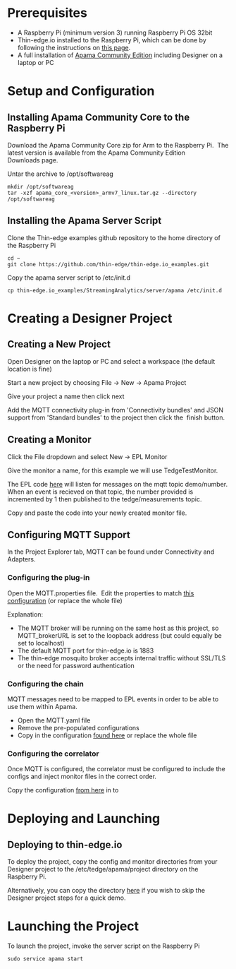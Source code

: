 # Prerequisites

- A Raspberry Pi (minimum version 3) running Raspberry Pi OS 32bit 
- Thin-edge.io installed to the Raspberry Pi, which can be done by following the instructions on [this page](https://github.com/thin-edge/thin-edge.io/blob/main/docs/src/howto-guides/002_installation.md).
- A full installation of [Apama Community Edition](https://apamacommunity.com) including Designer on a laptop or PC


# Setup and Configuration
## Installing Apama Community Core to the Raspberry Pi
Download the Apama Community Core zip for Arm to the Raspberry Pi.  The latest version is available from the Apama Community Edition Downloads page.

Untar the archive to /opt/softwareag

```
mkdir /opt/softwareag
tar -xzf apama_core_<version>_armv7_linux.tar.gz --directory /opt/softwareag
```

## Installing the Apama Server Script
Clone the Thin-edge examples github repository to the home directory of the Raspberry Pi

```
cd ~
git clone https://github.com/thin-edge/thin-edge.io_examples.git
```

Copy the apama server script to /etc/init.d

```
cp thin-edge.io_examples/StreamingAnalytics/server/apama /etc/init.d
```

# Creating a Designer Project
## Creating a New Project
Open Designer on the laptop or PC and select a workspace (the default location is fine)

Start a new project by choosing File → New → Apama Project

Give your project a name then click next

Add the MQTT connectivity plug-in from 'Connectivity bundles' and JSON support from 'Standard bundles' to the project then click the  finish button.

## Creating a Monitor
Click the File dropdown and select New → EPL Monitor

Give the monitor a name, for this example we will use TedgeTestMonitor.  

The EPL code [here](src/Instructions/project/monitors/TedgeTestMonitor.mon) will listen for messages on the mqtt topic demo/number.  When an event is recieved on that topic, the number provided is incremented by 1 then published to the tedge/measurements topic.

Copy and paste the code into your newly created monitor file.

## Configuring MQTT Support
In the Project Explorer tab, MQTT can be found under Connectivity and Adapters. 

### Configuring the plug-in
Open the MQTT.properties file.  Edit the properties to match [this configuration](src/Instructions/project/config/connectivity/MQTT/MQTT.properties) (or replace the whole file)

Explanation:

- The MQTT broker will be running on the same host as this project, so MQTT_brokerURL is set to the loopback address (but could equally be set to localhost)
- The default MQTT port for thin-edge.io is 1883
- The thin-edge mosquito broker accepts internal traffic without SSL/TLS or the need for password authentication

### Configuring the chain
MQTT messages need to be mapped to EPL events in order to be able to use them within Apama.  
- Open the MQTT.yaml file
- Remove the pre-populated configurations
- Copy in the configuration [found here](src/Instructions/project/config/connectivity/MQTT/MQTT.yaml) or replace the whole file

### Configuring the correlator
Once MQTT is configured, the correlator must be configured to include the configs and inject monitor files in the correct order.

Copy the configuration [from here](src/Instructions/project/config/CorrelatorConfig.yaml) in to 
# Deploying and Launching

## Deploying to thin-edge.io
To deploy the project, copy the config and monitor directories from your Designer project to the /etc/tedge/apama/project directory on the Raspberry Pi.

Alternatively, you can copy the directory [here](src/Instructions/project)  if you wish to skip the Designer project steps for a quick demo.


# Launching the Project
To launch the project, invoke the server script on the Raspberry Pi

`sudo service apama start`
